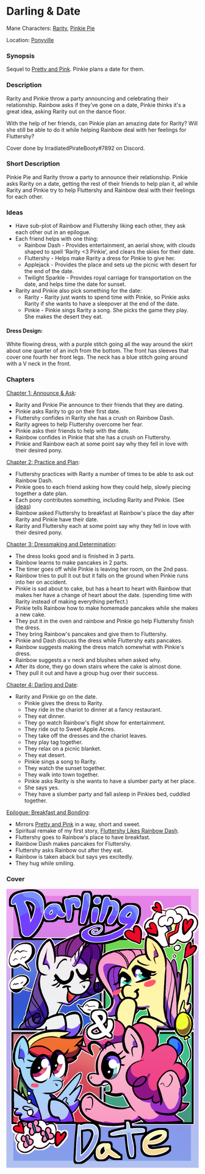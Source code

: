 # Darling & Date

Mane Characters: [Rarity](../../ponies/rarity.md), [Pinkie Pie](../../ponies/pinkie-pie.md)

Location: [Ponyville](../../places/ponyville.md)

### Synopsis

Sequel to [Pretty and Pink](../pretty-and-pink/pretty-and-pink-meta.md). Pinkie plans a date for them.

### Description

Rarity and Pinkie throw a party announcing and celebrating their relationship. Rainbow asks if they’ve gone on a date, Pinkie thinks it's a great idea, asking Rarity out on the dance floor.

With the help of her friends, can Pinkie plan an amazing date for Rarity? Will she still be able to do it while helping Rainbow deal with her feelings for Fluttershy?

Cover done by IrradiatedPirateBooty#7892 on Discord.

### Short Description

Pinkie Pie and Rarity throw a party to announce their relationship. Pinkie asks Rarity on a date, getting the rest of their friends to help plan it, all while Rarity and Pinkie try to help Fluttershy and Rainbow deal with their feelings for each other.

### Ideas

- Have sub-plot of Rainbow and Fluttershy liking each other, they ask each other out in an epilogue.
- Each friend helps with one thing:
	- Rainbow Dash - Provides entertainment, an aerial show, with clouds shaped to spell ‘Rarity <3 Pinkie’, and clears the skies for their date.
	- Fluttershy - Helps make Rarity a dress for Pinkie to give her.
	- Applejack - Provides the place and sets up the picnic with desert for the end of the date.
	- Twilight Sparkle - Provides royal carriage for transportation on the date, and helps time the date for sunset.
- Rarity and Pinkie also pick something for the date:
	- Rarity - Rarity just wants to spend time with Pinkie, so Pinkie asks Rarity if she wants to have a sleepover at the end of the date.
	- Pinkie - Pinkie sings Rarity a song. She picks the game they play. She makes the desert they eat.

#### Dress Design:
White flowing dress, with a purple stitch going all the way around the skirt about one quarter of an inch from the bottom. The front has sleeves that cover one fourth her front legs. The neck has a blue stitch going around with a V neck in the front.

### Chapters

[Chapter 1: Announce & Ask](01-announce-and-ask.md):
 - Rarity and Pinkie Pie announce to their friends that they are dating.
 - Pinkie asks Rarity to go on their first date.
 - Fluttershy confides in Rarity she has a crush on Rainbow Dash.
 - Rarity agrees to help Fluttershy overcome her fear.
 - Pinkie asks their friends to help with the date.
 - Rainbow confides in Pinkie that she has a crush on Fluttershy.
 - Pinkie and Rainbow each at some point say why they fell in love with their desired pony.

[Chapter 2: Practice and Plan](02-practice-and-plan.md):
 - Fluttershy practices with Rarity a number of times to be able to ask out Rainbow Dash.
 - Pinkie goes to each friend asking how they could help, slowly piecing together a date plan.
 - Each pony contributes something, including Rarity and Pinkie. (See [ideas](#Ideas))
 - Rainbow asked Fluttershy to breakfast at Rainbow's place the day after Rarity and Pinkie have their date.
 - Rarity and Fluttershy each at some point say why they fell in love with their desired pony.

[Chapter 3: Dressmaking and Determination](03-dressmaking-and-determination.md):
 - The dress looks good and is finished in 3 parts.
 - Rainbow learns to make pancakes in 2 parts.
 - The timer goes off while Pinkie is leaving her room, on the 2nd pass.
 - Rainbow tries to pull it out but it falls on the ground when Pinkie runs into her on accident.
 - Pinkie is sad about to cake, but has a heart to heart with Rainbow that makes her have a change of heart about the date. (spending time with Rarity instead of making everything perfect.)
 - Pinkie tells Rainbow how to make homemade pancakes while she makes a new cake.
 - They put it in the oven and rainbow and Pinkie go help Fluttershy finish the dress.
 - They bring Rainbow's pancakes and give them to Fluttershy.
 - Pinkie and Dash discuss the dress while Fluttershy eats pancakes.
 - Rainbow suggests making the dress match somewhat with Pinkie's dress.
 - Rainbow suggests a v neck and blushes when asked why.
 - After its done, they go down stairs where the cake is almost done.
 - They pull it out and have a group hug over their success.

[Chapter 4: Darling and Date](04-darling-and-date.md):
 - Rarity and Pinkie go on the date.
   - Pinkie gives the dress to Rarity.
   - They ride in the chariot to dinner at a fancy restaurant.
   - They eat dinner.
   - They go watch Rainbow's flight show for entertainment.
   - They ride out to Sweet Apple Acres.
   - They take off the dresses and the chariot leaves.
   - They play tag together.
   - They relax on a picnic blanket.
   - They eat desert.
   - Pinkie sings a song to Rarity.
   - They watch the sunset together.
   - They walk into town together.
   - Pinkie asks Rarity is she wants to have a slumber party at her place.
   - She says yes.
   - They have a slumber party and fall asleep in Pinkies bed, cuddled together.

[Epilogue: Breakfast and Bonding](05-breakfast-and-bonding.md):
 - Mirrors [Pretty and Pink](../pretty-and-pink/pretty-and-pink-meta.md) in a way, short and sweet.
 - Spiritual remake of my first story, [Fluttershy Likes Rainbow Dash](../fluttershy-likes-rainbow-dash/fluttershy-likes-rainbow-dash-meta.md).
 - Fluttershy goes to Rainbow's place to have breakfast.
 - Rainbow Dash makes pancakes for Fluttershy.
 - Fluttershy asks Rainbow out after they eat.
 - Rainbow is taken aback but says yes excitedly.
 - They hug while smiling.

### Cover
![Cover](cover.png)